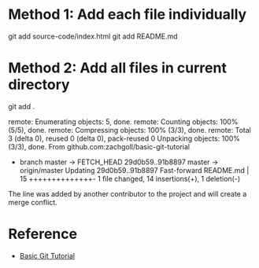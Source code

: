 # Method 1: Add each file individually
git add source-code/index.html
git add README.md

# Method 2: Add all files in current directory
git add .

remote: Enumerating objects: 5, done.
remote: Counting objects: 100% (5/5), done.
remote: Compressing objects: 100% (3/3), done.
remote: Total 3 (delta 0), reused 0 (delta 0), pack-reused 0
Unpacking objects: 100% (3/3), done.
From github.com:zachgoll/basic-git-tutorial
 * branch            master     -> FETCH_HEAD
   29d0b59..91b8897  master     -> origin/master
Updating 29d0b59..91b8897
Fast-forward
 README.md | 15 ++++++++++++++-
 1 file changed, 14 insertions(+), 1 deletion(-)

The line was added by another contributor to the project and will create a merge conflict.


# Reference
- [Basic Git Tutorial](https://zach-gollwitzer.medium.com/git-crash-course-a-simple-workflow-for-small-teams-and-startups-c491919c9f77)
